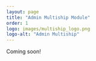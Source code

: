 ```yaml
---
layout: page
title: "Admin Multiship Module"
order: 1
logo: images/multiship_logo.png
logo-alt: "Admin Multiship"
---
```


Coming soon!
